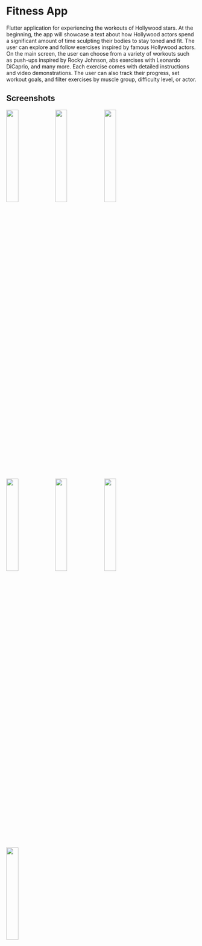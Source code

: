 # Fitness App

Flutter application for experiencing the workouts of Hollywood stars. At the beginning, the app will showcase a text about how Hollywood actors spend a significant amount of time sculpting their bodies to stay toned and fit. The user can explore and follow exercises inspired by famous Hollywood actors. On the main screen, the user can choose from a variety of workouts such as push-ups inspired by Rocky Johnson, abs exercises with Leonardo DiCaprio, and many more. Each exercise comes with detailed instructions and video demonstrations. The user can also track their progress, set workout goals, and filter exercises by muscle group, difficulty level, or actor.

## Screenshots

<img src="https://github.com/muratcanoksum/Fitness-App/assets/97808371/3df15396-0e95-4231-b2bd-0c1a410066be" width=25% height=25%>
<img src="https://github.com/muratcanoksum/Fitness-App/assets/97808371/41a0bfe4-9302-4758-b17e-d661742403c5" width=25% height=25%>
<img src="https://github.com/muratcanoksum/Fitness-App/assets/97808371/8c3db9dd-1a55-4090-a08a-c4cec9f45e1b" width=25% height=25%>
<img src="https://github.com/muratcanoksum/Fitness-App/assets/97808371/fc11bb6c-3fff-4173-8a39-54369b7ad278" width=25% height=25%>
<img src="https://github.com/muratcanoksum/Fitness-App/assets/97808371/6874713b-1b63-4654-8cae-c4abe6fa9c58" width=25% height=25%>
<img src="https://github.com/muratcanoksum/Fitness-App/assets/97808371/7980c80f-9084-4a66-b608-327602bc64f1" width=25% height=25%>
<img src="https://github.com/muratcanoksum/Fitness-App/assets/97808371/7980c80f-9084-4a66-b608-327602bc64f1" width=25% height=25%>

